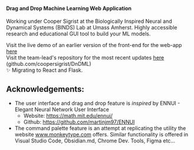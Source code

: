 #### Drag and Drop Machine Learning Web Application

Working under Cooper Sigrist at the Biologically Inspired Neural and Dynamical Systems (BINDS) Lab at Umass Amherst.
Highly accessible research and educational GUI tool to build your ML models.

Visit the live demo of an earlier version of the front-end for the web-app [here](sashiku.github.io/dnd-ml) <br>
Visit the team-lead's repository for the most recent updates [here](https://github.com/coopersigrist/DnDML) (github.com/coopersigrist/DnDML)<br>
✨  Migrating to React and Flask.

## Acknowledgements: 
* The user interface and drag and drop feature is _inspired_ by ENNUI - Elegant Neural Network User Interface 
  - Website: https://math.mit.edu/ennui/
  - Github: https://github.com/martinjm97/ENNUI
* The command palette feature is an attempt at replicating the utility the website www.monkeytype.com offers. Similar functionality is offered in Visual Studio Code, Obsidian.md, Chrome Dev. Tools, Figma etc...
